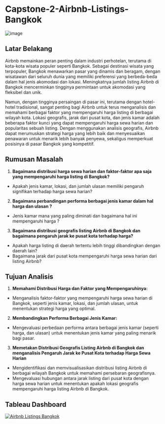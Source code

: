 # Capstone-2-Airbnb-Listings-Bangkok

![image](https://github.com/user-attachments/assets/582b8a41-b88f-46fa-96fa-c5778e50d572)

## Latar Belakang

Airbnb memainkan peran penting dalam industri perhotelan, terutama di kota-kota wisata populer seperti Bangkok. Sebagai destinasi wisata yang terpopuler, Bangkok menawarkan pasar yang dinamis dan beragam, dengan wisatawan dari seluruh dunia yang memiliki preferensi yang berbeda-beda dalam hal jenis akomodasi dan lokasi. Meningkatnya jumlah listing Airbnb di Bangkok mencerminkan tingginya permintaan untuk akomodasi yang fleksibel dan unik.

Namun, dengan tingginya persaingan di pasar ini, terutama dengan hotel-hotel tradisional, sangat penting bagi Airbnb untuk terus menganalisis dan memahami berbagai faktor yang mempengaruhi harga listing di berbagai wilayah kota. Lokasi geografis, jarak dari pusat kota, dan jenis kamar adalah beberapa faktor kunci yang dapat mempengaruhi harga sewa harian dan popularitas sebuah listing. Dengan menggunakan analisis geografis, Airbnb dapat merumuskan strategi harga yang lebih baik dan menyesuaikan penawaran untuk menarik lebih banyak penyewa, sekaligus memperkuat posisinya di pasar Bangkok yang kompetitif.

## Rumusan Masalah

1. **Bagaimana distribusi harga sewa harian dan faktor-faktor apa saja yang mempengaruhi harga listing di Bangkok?**
- Apakah jenis kamar, lokasi, dan jumlah ulasan memiliki pengaruh signifikan terhadap harga sewa harian?

2. **Bagaimana perbandingan performa berbagai jenis kamar dalam hal harga dan ulasan ?**
- Jenis kamar mana yang paling diminati dan bagaimana hal ini mempengaruhi harga ?

3. **Bagaimana distribusi geografis listing Airbnb di Bangkok dan bagaimana pengaruh jarak ke pusat kota terhadap harga?**
- Apakah harga listing di daerah tertentu lebih tinggi dibandingkan dengan daerah lain?
- Bagaimana jarak dari pusat kota mempengaruhi harga sewa harian dari listing Airbnb?

## Tujuan Analisis

1. **Memahami Distribusi Harga dan Faktor yang Mempengaruhinya:**
- Menganalisis faktor-faktor yang mempengaruhi harga sewa harian di Bangkok, seperti jenis kamar, lokasi, dan jumlah ulasan, untuk menentukan strategi harga yang optimal.

2. **Membandingkan Performa Berbagai Jenis Kamar:**
- Mengevaluasi perbedaan performa antara berbagai jenis kamar (seperti harga, dan ulasan) untuk menentukan jenis kamar yang paling menarik bagi pasar.

3. **Memetakan Distribusi Geografis Listing Airbnb di Bangkok dan menganalisis Pengaruh Jarak ke Pusat Kota terhadap Harga Sewa Harian**
- Mengidentifikasi dan memvisualisasikan distribusi listing Airbnb di berbagai wilayah Bangkok untuk memahami persebaran geografisnya.
- Mengevaluasi hubungan antara jarak listing dari pusat kota dengan harga sewa harian untuk menentukan apakah lokasi geografis mempengaruhi harga listing Airbnb di Bangkok.

## Tableau Dashboard

<div class='tableauPlaceholder' id='viz1724858184306' style='position: relative'><noscript><a href='#'><img alt='Airbnb Listings Bangkok ' src='https:&#47;&#47;public.tableau.com&#47;static&#47;images&#47;6N&#47;6NWGM3YJT&#47;1_rss.png' style='border: none' /></a></noscript><object class='tableauViz'  style='display:none;'><param name='host_url' value='https%3A%2F%2Fpublic.tableau.com%2F' /> <param name='embed_code_version' value='3' /> <param name='path' value='shared&#47;6NWGM3YJT' /> <param name='toolbar' value='yes' /><param name='static_image' value='https:&#47;&#47;public.tableau.com&#47;static&#47;images&#47;6N&#47;6NWGM3YJT&#47;1.png' /> <param name='animate_transition' value='yes' /><param name='display_static_image' value='yes' /><param name='display_spinner' value='yes' /><param name='display_overlay' value='yes' /><param name='display_count' value='yes' /><param name='language' value='en-US' /><param name='filter' value='publish=yes' /></object></div>                <script type='text/javascript'>                    var divElement = document.getElementById('viz1724858184306');                    var vizElement = divElement.getElementsByTagName('object')[0];                    if ( divElement.offsetWidth > 800 ) { vizElement.style.width='100%';vizElement.style.height=(divElement.offsetWidth*0.75)+'px';} else if ( divElement.offsetWidth > 500 ) { vizElement.style.width='100%';vizElement.style.height=(divElement.offsetWidth*0.75)+'px';} else { vizElement.style.width='100%';vizElement.style.height='2327px';}                     var scriptElement = document.createElement('script');                    scriptElement.src = 'https://public.tableau.com/javascripts/api/viz_v1.js';                    vizElement.parentNode.insertBefore(scriptElement, vizElement);                </script>

